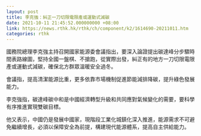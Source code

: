 ```yaml
---
layout: post
title: 李克強：糾正一刀切限電限產或運動式減碳
date: 2021-10-11 21:45:52.000000000 +08:00
link: https://news.rthk.hk/rthk/ch/component/k2/1614690-20211011.htm
categories: rthk
---
```


國務院總理李克強主持召開國家能源委會議指出，要深入論證提出碳達峰分步驟時間表路線圖，堅持全國一盤棋、不搶跑，從實際出發，糾正有的地方一刀切限電限產或運動式減碳，確保北方群眾溫暖安全過冬。

會議指，提高清潔能源比重，更多依靠市場機制促進節能減排降碳，提升綠色發展能力。

李克強指，碳達峰碳中和是中國經濟轉型升級和共同應對氣候變化的需要，要科學有序推進實現雙碳目標。

他又表示，中國仍是發展中國家，現階段工業化城鎮化深入推進，能源需求不可避免繼續增長，必須以保障安全為前提，構建現代能源體系，提高自主供給能力。
